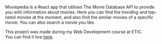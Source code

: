 Moviepedia is a React app that utilises The Movie Database API to provide you with information about movies.
Here you can find the trending and top-rated movies at the moment, and also find the similar movies of a specific movie. You can also search a movie you like.

This project was made during my Web Development course at ETIC.
<br/>
You can find it live [here](https://danielmsrodrigues.github.io/moviepedia).
